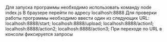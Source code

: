 Для запуска программы необходимо использовать команду node index.js В браузере перейти по адресу localhosh:8888 Для проверки работы программы необходимо ввести один из следующих URL: localhosh:8888/start; localhosh:8888/upload; localhosh:8888/action1; localhosh:8888/action2; localhosh:8888/action3; При переходе по URL в консоли фиксируется запросы

